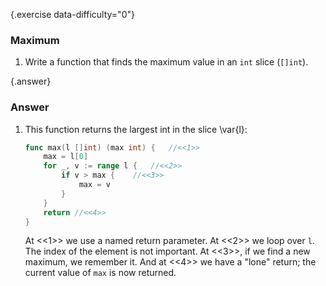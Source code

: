 {.exercise data-difficulty="0"}
### Maximum
1.  Write a function that finds the
maximum value in an `int` slice (`[]int`).


{.answer}
### Answer
1.  This function returns the largest int in the slice \var{l}:

	~~~go
	func max(l []int) (max int) {   //<<1>>
	    max = l[0]
	    for _, v := range l {   //<<2>>
	        if v > max {    //<<3>>
	            max = v
	        }
	    }
	    return //<<4>>
	}
	~~~

	At <<1>> we use a named return parameter.
	At <<2>> we loop over `l`. The index of the element is not important.
	At <<3>>, if we find a new maximum, we remember it.
	And at <<4>> we have a "lone" return; the current value of `max` is now returned.
